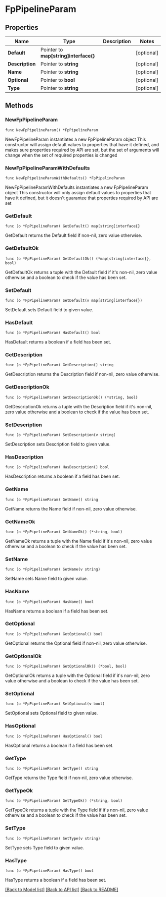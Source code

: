 # FpPipelineParam

## Properties

Name | Type | Description | Notes
------------ | ------------- | ------------- | -------------
**Default** | Pointer to **map[string]interface{}** |  | [optional] 
**Description** | Pointer to **string** |  | [optional] 
**Name** | Pointer to **string** |  | [optional] 
**Optional** | Pointer to **bool** |  | [optional] 
**Type** | Pointer to **string** |  | [optional] 

## Methods

### NewFpPipelineParam

`func NewFpPipelineParam() *FpPipelineParam`

NewFpPipelineParam instantiates a new FpPipelineParam object
This constructor will assign default values to properties that have it defined,
and makes sure properties required by API are set, but the set of arguments
will change when the set of required properties is changed

### NewFpPipelineParamWithDefaults

`func NewFpPipelineParamWithDefaults() *FpPipelineParam`

NewFpPipelineParamWithDefaults instantiates a new FpPipelineParam object
This constructor will only assign default values to properties that have it defined,
but it doesn't guarantee that properties required by API are set

### GetDefault

`func (o *FpPipelineParam) GetDefault() map[string]interface{}`

GetDefault returns the Default field if non-nil, zero value otherwise.

### GetDefaultOk

`func (o *FpPipelineParam) GetDefaultOk() (*map[string]interface{}, bool)`

GetDefaultOk returns a tuple with the Default field if it's non-nil, zero value otherwise
and a boolean to check if the value has been set.

### SetDefault

`func (o *FpPipelineParam) SetDefault(v map[string]interface{})`

SetDefault sets Default field to given value.

### HasDefault

`func (o *FpPipelineParam) HasDefault() bool`

HasDefault returns a boolean if a field has been set.

### GetDescription

`func (o *FpPipelineParam) GetDescription() string`

GetDescription returns the Description field if non-nil, zero value otherwise.

### GetDescriptionOk

`func (o *FpPipelineParam) GetDescriptionOk() (*string, bool)`

GetDescriptionOk returns a tuple with the Description field if it's non-nil, zero value otherwise
and a boolean to check if the value has been set.

### SetDescription

`func (o *FpPipelineParam) SetDescription(v string)`

SetDescription sets Description field to given value.

### HasDescription

`func (o *FpPipelineParam) HasDescription() bool`

HasDescription returns a boolean if a field has been set.

### GetName

`func (o *FpPipelineParam) GetName() string`

GetName returns the Name field if non-nil, zero value otherwise.

### GetNameOk

`func (o *FpPipelineParam) GetNameOk() (*string, bool)`

GetNameOk returns a tuple with the Name field if it's non-nil, zero value otherwise
and a boolean to check if the value has been set.

### SetName

`func (o *FpPipelineParam) SetName(v string)`

SetName sets Name field to given value.

### HasName

`func (o *FpPipelineParam) HasName() bool`

HasName returns a boolean if a field has been set.

### GetOptional

`func (o *FpPipelineParam) GetOptional() bool`

GetOptional returns the Optional field if non-nil, zero value otherwise.

### GetOptionalOk

`func (o *FpPipelineParam) GetOptionalOk() (*bool, bool)`

GetOptionalOk returns a tuple with the Optional field if it's non-nil, zero value otherwise
and a boolean to check if the value has been set.

### SetOptional

`func (o *FpPipelineParam) SetOptional(v bool)`

SetOptional sets Optional field to given value.

### HasOptional

`func (o *FpPipelineParam) HasOptional() bool`

HasOptional returns a boolean if a field has been set.

### GetType

`func (o *FpPipelineParam) GetType() string`

GetType returns the Type field if non-nil, zero value otherwise.

### GetTypeOk

`func (o *FpPipelineParam) GetTypeOk() (*string, bool)`

GetTypeOk returns a tuple with the Type field if it's non-nil, zero value otherwise
and a boolean to check if the value has been set.

### SetType

`func (o *FpPipelineParam) SetType(v string)`

SetType sets Type field to given value.

### HasType

`func (o *FpPipelineParam) HasType() bool`

HasType returns a boolean if a field has been set.


[[Back to Model list]](../README.md#documentation-for-models) [[Back to API list]](../README.md#documentation-for-api-endpoints) [[Back to README]](../README.md)


